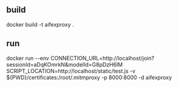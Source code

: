 ## build
docker build -t aifexproxy . 

## run
docker run --env CONNECTION_URL=http://localhost/join?sessionId=aDqKOmrkN&modelId=G8pDzH6lM SCRIPT_LOCATION=http://localhost/static/test.js -v ${PWD}/certificates:/root/.mitmproxy -p 8000:8000 -d aifexproxy